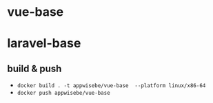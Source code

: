# vue-base

# laravel-base

## build & push

- `docker build . -t appwisebe/vue-base  --platform linux/x86-64`
- `docker push appwisebe/vue-base`
